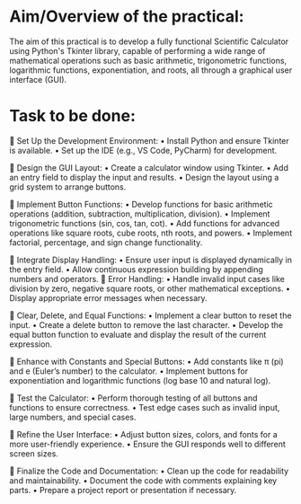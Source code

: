 # Aim/Overview of the practical: 

The aim of this practical is to develop a fully functional Scientific Calculator using Python's Tkinter library,
capable of performing a wide range of mathematical operations such as basic arithmetic, trigonometric functions, 
logarithmic functions, exponentiation, and roots, all through a graphical user interface (GUI).

# Task to be done:

	Set Up the Development Environment:
•	Install Python and ensure Tkinter is available.
•	Set up the IDE (e.g., VS Code, PyCharm) for development.

	Design the GUI Layout:
•	Create a calculator window using Tkinter.
•	Add an entry field to display the input and results.
•	Design the layout using a grid system to arrange buttons.

	Implement Button Functions:
•	Develop functions for basic arithmetic operations (addition, subtraction, multiplication, division).
•	Implement trigonometric functions (sin, cos, tan, cot).
•	Add functions for advanced operations like square roots, cube roots, nth roots, and powers.
•	Implement factorial, percentage, and sign change functionality.

	Integrate Display Handling:
•	Ensure user input is displayed dynamically in the entry field.
•	Allow continuous expression building by appending numbers and operators.
	Error Handling:
•	Handle invalid input cases like division by zero, negative square roots, or other mathematical exceptions.
•	Display appropriate error messages when necessary.

	Clear, Delete, and Equal Functions:
•	Implement a clear button to reset the input.
•	Create a delete button to remove the last character.
•	Develop the equal button function to evaluate and display the result of the current expression.

	Enhance with Constants and Special Buttons:
•	Add constants like π (pi) and e (Euler’s number) to the calculator.
•	Implement buttons for exponentiation and logarithmic functions (log base 10 and natural log).

	Test the Calculator:
•	Perform thorough testing of all buttons and functions to ensure correctness.
•	Test edge cases such as invalid input, large numbers, and special cases.

	Refine the User Interface:
•	Adjust button sizes, colors, and fonts for a more user-friendly experience.
•	Ensure the GUI responds well to different screen sizes.

	Finalize the Code and Documentation:
•	Clean up the code for readability and maintainability.
•	Document the code with comments explaining key parts.
•	Prepare a project report or presentation if necessary.
